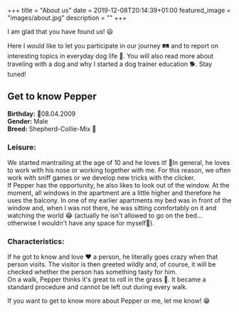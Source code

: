+++
title =  "About us"
date = 2019-12-08T20:14:39+01:00
featured_image = "images/about.jpg"
description = ""
+++

I am glad that you have found us! 😃

Here I would like to let you participate in our journey 🛤️ and to report on interesting topics in everyday dog life 🐶. You will also read more about traveling with a dog and why I started a dog trainer education 🐕. Stay tuned!

## Get to know Pepper
**Birthday:** 🎂08.04.2009  
**Gender:** Male  
**Breed:** Shepherd-Collie-Mix 🐶

### Leisure:
We started mantrailing at the age of 10 and he loves it! 💞In general, he loves to work with his nose or working together with me. For this reason, we often work with sniff games or we develop new tricks with the clicker.  
If Pepper has the opportunity, he also likes to look out of the window. At the moment, all windows in the apartment are a little higher and therefore he uses the balcony. In one of my earlier apartments my bed was in front of the window and, when I was not there, he was sitting comfortably on it and watching the world 😂 (actually he isn't allowed to go on the bed... otherwise I wouldn't have any space for myself🙈).

### Characteristics:
If he got to know and love ❤️ a person, he literally goes crazy when that person visits. The visitor is then greeted wildly and, of course, it will be checked whether the person has something tasty for him.  
On a walk, Pepper thinks it's great to roll in the grass 🌿. It became a standard procedure and cannot be left out during every walk.


If you want to get to know more about Pepper or me, let me know! 😁

